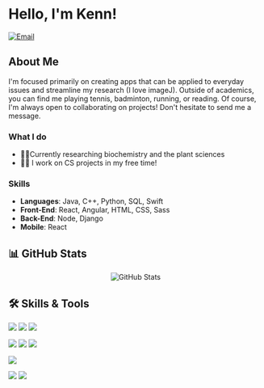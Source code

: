 # Hello, I'm Kenn!
[![Email](https://img.shields.io/badge/Email-Contact-red?style=for-the-badge&logo=gmail)](mailto:kennwuinbox@gmail.com)

## About Me
I'm focused primarily on creating apps that can be applied to everyday issues and streamline my research (I love imageJ). 
Outside of academics, you can find me playing tennis, badminton, running, or reading. 
Of course, I'm always open to collaborating on projects! Don't hesitate to send me a message.

### What I do
- 🌱🧪Currently researching biochemistry and the plant sciences
- 🧑‍💻 I work on CS projects in my free time!
### Skills
- **Languages**: Java, C++, Python, SQL, Swift
- **Front-End**: React, Angular, HTML, CSS, Sass
- **Back-End**: Node, Django
- **Mobile**: React

## 📊 GitHub Stats

<div align="center">
  <img src="https://github-readme-stats.vercel.app/api?username=KennWu1&show_icons=true&theme=radical" alt="GitHub Stats" />
</div>

## 🛠️ Skills & Tools

![](https://img.shields.io/badge/Code-JavaScript-informational?style=flat&logo=javascript&logoColor=white&color=F7DF1E)
![](https://img.shields.io/badge/Code-Python-informational?style=flat&logo=python&logoColor=white&color=3776AB)
![](https://img.shields.io/badge/Code-Java-informational?style=flat&logo=java&logoColor=white&color=007396)

![](https://img.shields.io/badge/Framework-React-informational?style=flat&logo=react&logoColor=white&color=61DAFB)
![](https://img.shields.io/badge/Framework-Angular-informational?style=flat&logo=angular&logoColor=white&color=DD0031)
![](https://img.shields.io/badge/Framework-Node.js-informational?style=flat&logo=node.js&logoColor=white&color=339933)

![](https://img.shields.io/badge/Database-PostgreSQL-informational?style=flat&logo=postgresql&logoColor=white&color=336791)

![](https://img.shields.io/badge/DevOps-AWS-informational?style=flat&logo=amazon-aws&logoColor=white&color=232F3E)
![](https://img.shields.io/badge/DevOps-GitHub_Actions-informational?style=flat&logo=github-actions&logoColor=white&color=2088FF)

</div>
